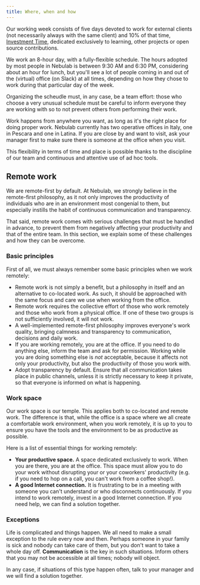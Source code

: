 ```yaml
---
title: Where, when and how
---
```


Our working week consists of five days devoted to work for external clients (not necessarily always
with the same client) and 10% of that time, [Investment Time](personal-growth/investment-time),
dedicated exclusively to learning, other projects or open source contributions.

We work an 8-hour day, with a fully-flexible schedule. The hours adopted by most people in Nebulab
is between 9:30 AM and 6:30 PM, considering about an hour for lunch, but you'll see a lot of people
coming in and out of the (virtual) office (on Slack) at all times, depending on how they chose to work during
that particular day of the week.

Organizing the scheudle must, in any case, be a team effort: those who choose a very unusual schedule
must be careful to inform everyone they are working with so to not prevent others from performing
their work.

Work happens from anywhere you want, as long as it's the right place for doing proper work.
Nebulab currently has two operative offices in Italy, one in Pescara and one in Latina. If you are
close by and want to visit, ask your manager first to make sure there is someone at the office when
you visit.

This flexibility in terms of time and place is possible thanks to the discipline of our team and
continuous and attentive use of ad hoc tools.

## Remote work

We are remote-first by default. At Nebulab, we strongly believe in the remote-first
philosophy, as it not only improves the productivity of individuals who are in an environment most
congenial to them, but especially instills the habit of continuous communication and transparency.

That said, remote work comes with serious challenges that must be handled in advance, to prevent
them from negatively affecting your productivity and that of the entire team. In this section, we
explain some of these challenges and how they can be overcome.

### Basic principles

First of all, we must always remember some basic principles when we work remotely:

- Remote work is not simply a benefit, but a philosophy in itself and an alternative to co-located
  work. As such, it should be approached with the same focus and care we use when working from the
  office.
- Remote work requires the collective effort of those who work remotely and those who work from a physical
  office. If one of these two groups is not sufficiently involved, it will not work.
- A well-implemented remote-first philosophy improves everyone's work quality, bringing calmness and
  transparency to communication, decisions and daily work.
- If you are working remotely, you are at the office. If you need to do anything else, inform the
  team and ask for permission. Working while you are doing something else is _not_ acceptable,
  because it affects not only your productivity, but also the productivity of those you work with.
- Adopt transparency by default. Ensure that all communication takes place in public channels,
  unless it is strictly necessary to keep it private, so that everyone is informed on what is
  happening.

### Work space

Our work space is our temple. This applies both to co-located and remote work. The difference is
that, while the office is a space where we all create a comfortable work environment, when you work
remotely, it is up to you to ensure you have the tools and the environment to be as productive as
possible.

Here is a list of essential things for working remotely:

- **Your productive space.** A space dedicated exclusively to work. When you are there, you are at
  the office. This space must allow you to do your work without disrupting your or your coworkers'
  productivity (e.g. if you need to hop on a call, you can't work from a coffee shop!).
- **A good Internet connection.** It is frustrating to be in a meeting with someone you can't
  understand or who disconnects continuously. If you intend to work remotely, invest in a good
  Internet connection. If you need help, we can find a solution together.

### Exceptions

Life is complicated and things happen. We all need to make a small exception to the rule every now
and then. Perhaps someone in your family is sick and nobody can take care of them, but you don't
want to take a whole day off. **Communication** is the key in such situations. Inform others that
you may not be accessible at all times; nobody will object.

In any case, if situations of this type happen often, talk to your manager and we will find a solution
together.
